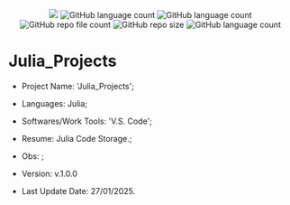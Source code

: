<p align="center">
  <img src="http://img.shields.io/static/v1?label=STATUS&message=Under_Development&color=green&style=flat"/>
  <img alt="GitHub language count" src="https://img.shields.io/github/languages/count/Rafa-KozAnd/Julia_Projects">
  <img alt="GitHub language count" src="https://img.shields.io/github/languages/top/Rafa-KozAnd/Julia_Projects">
  <img alt="GitHub repo file count" src="https://img.shields.io/github/directory-file-count/Rafa-KozAnd/Julia_Projects">
  <img alt="GitHub repo size" src="https://img.shields.io/github/repo-size/Rafa-KozAnd/Julia_Projects">
  <img alt="GitHub language count" src="https://img.shields.io/github/license/Rafa-KozAnd/Julia_Projects">
</p>

# Julia_Projects

- Project Name: 'Julia_Projects';
- Languages: Julia;
- Softwares/Work Tools: 'V.S. Code';
- Resume: Julia Code Storage.;
- Obs: ;
- Version: v.1.0.0

- Last Update Date: 27/01/2025.
